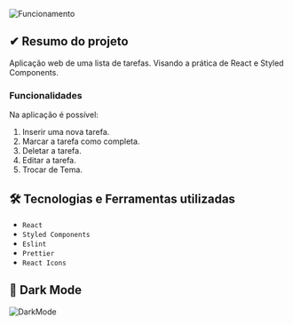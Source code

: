 ![Funcionamento](https://user-images.githubusercontent.com/102609444/232263803-523bfe13-2488-47d3-bf93-a58c3bff3164.gif)

## ✔ Resumo do projeto
Aplicação web de uma lista de tarefas. Visando a prática de React e Styled Components.

### Funcionalidades
Na aplicação é possível:
1. Inserir uma nova tarefa.
2. Marcar a tarefa como completa.
3. Deletar a tarefa.
4. Editar a tarefa.
5. Trocar de Tema.

## 🛠 Tecnologias e Ferramentas utilizadas
- ``React``
- ``Styled Components``
- ``Eslint``
- ``Prettier``
- ``React Icons``

## 🌙 Dark Mode
![DarkMode](https://user-images.githubusercontent.com/102609444/232360781-ae61ec62-73c6-4b07-9dd0-68c50fba8d76.gif)
